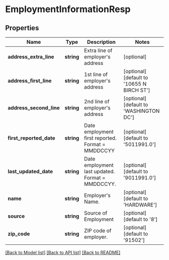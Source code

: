 # EmploymentInformationResp

## Properties
Name | Type | Description | Notes
------------ | ------------- | ------------- | -------------
**address_extra_line** | **string** | Extra line of employer&#39;s address | [optional] 
**address_first_line** | **string** | 1st line of employer&#39;s address | [optional] [default to '10655 N BIRCH ST']
**address_second_line** | **string** | 2nd line of employer&#39;s address | [optional] [default to 'WASHINGTON DC']
**first_reported_date** | **string** | Date employment first reported. Format &#x3D; MMDDCCYY | [optional] [default to '5011991.0']
**last_updated_date** | **string** | Date employment last updated. Format &#x3D; MMDDCCYY. | [optional] [default to '9011991.0']
**name** | **string** | Employer&#39;s Name. | [optional] [default to 'HARDWARE']
**source** | **string** | Source of Employment | [optional] [default to '8']
**zip_code** | **string** | ZIP code of employer. | [optional] [default to '91502']

[[Back to Model list]](../README.md#documentation-for-models) [[Back to API list]](../README.md#documentation-for-api-endpoints) [[Back to README]](../README.md)


